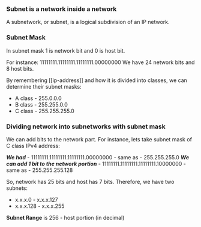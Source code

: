 ### Subnet is a network inside a network

A subnetwork, or subnet, is a logical subdivision of an IP network. 

### Subnet Mask

In subnet mask 1 is network bit and 0 is host bit. 

For instance: 11111111.11111111.11111111.00000000
We have 24 network bits and 8 host bits.

By remembering [[ip-address]] and how it is divided into classes, we can determine their subnet masks:
- A class - 255.0.0.0
- B class - 255.255.0.0
- C class - 255.255.255.0

### Dividing network into subnetworks with subnet mask

We can add bits to the network part. For instance, lets take subnet mask of C class IPv4 address:

***We had*** - 11111111.11111111.11111111.00000000 - same as - 255.255.255.0
***We can add 1 bit to the network portion*** - 11111111.11111111.11111111.10000000 - same as - 255.255.255.128

So, network has 25 bits and host has 7 bits. Therefore, we have two subnets:
- x.x.x.0 - x.x.x.127
- x.x.x.128 - x.x.x.255 

**Subnet Range** is 256 - host portion (in decimal)
